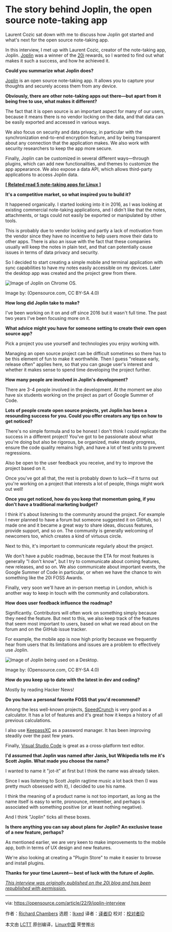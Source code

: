 [#]: subject: "The story behind Joplin, the open source note-taking app"
[#]: via: "https://opensource.com/article/22/9/joplin-interview"
[#]: author: "Richard Chambers https://opensource.com/users/20i"
[#]: collector: "lkxed"
[#]: translator: " "
[#]: reviewer: " "
[#]: publisher: " "
[#]: url: " "

The story behind Joplin, the open source note-taking app
======
Laurent Cozic sat down with me to discuss how Joplin got started and what's next for the open source note-taking app.

In this interview, I met up with Laurent Cozic, creator of the note-taking app, Joplin. [Joplin][2] was a winner of the [20i][3] rewards, so I wanted to find out what makes it such a success, and how he achieved it.

**Could you summarize what Joplin does?**

[Joplin][4] is an open source note-taking app. It allows you to capture your thoughts and securely access them from any device.

**Obviously, there are other note-taking apps out there—but apart from it being free to use, what makes it different?**

The fact that it is open source is an important aspect for many of our users, because it means there is no vendor locking on the data, and that data can be easily exported and accessed in various ways.

We also focus on security and data privacy, in particular with the synchronization end-to-end encryption feature, and by being transparent about any connection that the application makes. We also work with security researchers to keep the app more secure.

Finally, Joplin can be customized in several different ways—through plugins, which can add new functionalities, and themes to customize the app appearance. We also expose a data API, which allows third-party applications to access Joplin data.

**[[ Related read 5 note-taking apps for Linux ]][5]**

**It's a competitive market, so what inspired you to build it?**

It happened organically. I started looking into it in 2016, as I was looking at existing commercial note-taking applications, and I didn't like that the notes, attachments, or tags could not easily be exported or manipulated by other tools.

This is probably due to vendor locking and partly a lack of motivation from the vendor since they have no incentive to help users move their data to other apps. There is also an issue with the fact that these companies usually will keep the notes in plain text, and that can potentially cause issues in terms of data privacy and security.

So I decided to start creating a simple mobile and terminal application with sync capabilities to have my notes easily accessible on my devices. Later the desktop app was created and the project grew from there.

![Image of Joplin on Chrome OS.][6]

Image by: (Opensource.com, CC BY-SA 4.0)

**How long did Joplin take to make?**

I've been working on it on and off since 2016 but it wasn't full time. The past two years I've been focusing more on it.

**What advice might you have for someone setting to create their own open source app?**

Pick a project you use yourself and technologies you enjoy working with.

Managing an open source project can be difficult sometimes so there has to be this element of fun to make it worthwhile. Then I guess "release early, release often" applies here, so that you can gauge user's interest and whether it makes sense to spend time developing the project further.

**How many people are involved in Joplin's development?**

There are 3-4 people involved in the development. At the moment we also have six students working on the project as part of Google Summer of Code.

**Lots of people create open source projects, yet Joplin has been a resounding success for you. Could you offer creators any tips on how to get noticed?**

There's no simple formula and to be honest I don't think I could replicate the success in a different project! You've got to be passionate about what you're doing but also be rigorous, be organized, make steady progress, ensure the code quality remains high, and have a lot of test units to prevent regressions.

Also be open to the user feedback you receive, and try to improve the project based on it.

Once you've got all that, the rest is probably down to luck—if it turns out you're working on a project that interests a lot of people, things might work out well!

**Once you get noticed, how do you keep that momentum going, if you don't have a traditional marketing budget?**

I think it's about listening to the community around the project. For example I never planned to have a forum but someone suggested it on GitHub, so I made one and it became a great way to share ideas, discuss features, provide support, and so on. The community is generally welcoming of newcomers too, which creates a kind of virtuous circle.

Next to this, it's important to communicate regularly about the project.

We don't have a public roadmap, because the ETA for most features is generally "I don't know", but I try to communicate about coming features, new releases, and so on. We also communicate about important events, the Google Summer of Code in particular, or when we have the chance to win something like the 20i FOSS Awards.

Finally, very soon we'll have an in-person meetup in London, which is another way to keep in touch with the community and collaborators.

**How does user feedback influence the roadmap?**

Significantly. Contributors will often work on something simply because they need the feature. But next to this, we also keep track of the features that seem most important to users, based on what we read about on the forum and on the GitHub issue tracker.

For example, the mobile app is now high priority because we frequently hear from users that its limitations and issues are a problem to effectively use Joplin.

![Image of Joplin being used on a Desktop.][8]

Image by: (Opensource.com, CC BY-SA 4.0)

**How do you keep up to date with the latest in dev and coding?**

Mostly by reading Hacker News!

**Do you have a personal favorite FOSS that you'd recommend?**

Among the less well-known projects, [SpeedCrunch][9] is very good as a calculator. It has a lot of features and it's great how it keeps a history of all previous calculations.

I also use [KeepassXC][10] as a password manager. It has been improving steadily over the past few years.

Finally, [Visual Studio Code][11] is great as a cross-platform text editor.

**I'd assumed that Joplin was named after Janis, but Wikipedia tells me it's Scott Joplin. What made you choose the name?**

I wanted to name it "jot-it" at first but I think the name was already taken.

Since I was listening to Scott Joplin ragtime music a lot back then (I was pretty much obsessed with it), I decided to use his name.

I think the meaning of a product name is not too important, as long as the name itself is easy to write, pronounce, remember, and perhaps is associated with something positive (or at least nothing negative).

And I think "Joplin" ticks all these boxes.

**Is there anything you can say about plans for Joplin? An exclusive tease of a new feature, perhaps?**

As mentioned earlier, we are very keen to make improvements to the mobile app, both in terms of UX design and new features.

We're also looking at creating a "Plugin Store" to make it easier to browse and install plugins.

**Thanks for your time Laurent— best of luck with the future of Joplin.**

*[This interview was originally published on the 20i blog and has been republished with permission.][12]*

--------------------------------------------------------------------------------

via: https://opensource.com/article/22/9/joplin-interview

作者：[Richard Chambers][a]
选题：[lkxed][b]
译者：[译者ID](https://github.com/译者ID)
校对：[校对者ID](https://github.com/校对者ID)

本文由 [LCTT](https://github.com/LCTT/TranslateProject) 原创编译，[Linux中国](https://linux.cn/) 荣誉推出

[a]: https://opensource.com/users/20i
[b]: https://github.com/lkxed
[1]: https://opensource.com/sites/default/files/lead-images/wfh_work_home_laptop_work.png
[2]: https://joplinapp.org/
[3]: https://www.20i.com/foss-awards/winners
[4]: https://opensource.com/article/19/1/productivity-tool-joplin
[5]: https://opensource.com/article/22/8/note-taking-apps-linux
[6]: https://opensource.com/sites/default/files/2022-09/joplin-chrome-os.png
[7]: https://opensource.com/article/21/10/google-summer-code
[8]: https://opensource.com/sites/default/files/2022-09/joplin-desktop.png
[9]: https://heldercorreia.bitbucket.io/speedcrunch/
[10]: https://opensource.com/article/18/12/keepassx-security-best-practices
[11]: https://opensource.com/article/20/6/open-source-alternatives-vs-code
[12]: https://www.20i.com/blog/joplin-creator-laurent-cozic/
